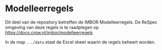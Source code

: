 # Modelleerregels 

Dit deel van de repository betreffen de IMBOR Modelleerregels. De ReSpec omgeving van deze regels is te raadplegen op https://docs.crow.nl/imbor/modelleerregels

In de map `.../data` staat de Excel sheet waarin de regels beheert worden.